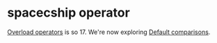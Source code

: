 # spacecship operator

[Overload operators](https://en.cppreference.com/w/cpp/language/operators) is so 17. We're now exploring [Default comparisons](https://en.cppreference.com/w/cpp/language/default_comparisons).